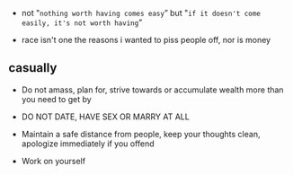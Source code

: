 - not "`nothing worth having comes easy`” but "`if it doesn't come easily, it's not worth having`” 

- race isn't one the reasons i wanted to piss people off, nor is money 

## casually

- Do not amass, plan for, strive towards or accumulate wealth more than you need to get by

- DO NOT DATE, HAVE SEX OR MARRY AT ALL

- Maintain a safe distance from people, keep your thoughts clean, apologize immediately if you offend

- Work on yourself